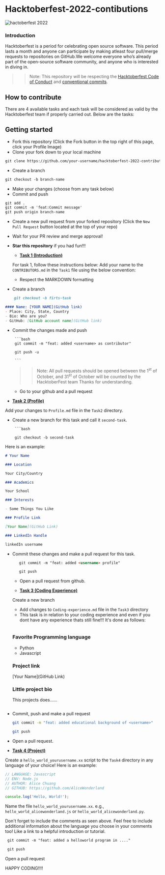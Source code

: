 # Hacktoberfest-2022-contibutions

![hactoberfest 2022](https://res.cloudinary.com/practicaldev/image/fetch/s--ds97LCK---/c_imagga_scale,f_auto,fl_progressive,h_420,q_auto,w_1000/https://dev-to-uploads.s3.amazonaws.com/uploads/articles/ymlmr15l83rrjq8natft.jpg)

### Introduction

Hacktoberfest is a period for celebrating open source software. This period lasts a month and anyone can participate by making atleast four pull/merge requests to repositories on GitHub.We welcome everyone who’s already part of the open-source software community, and anyone who is interested in diving in.

>> Note: This repository will be respecting the [Hacktoberfest Code of Conduct](https://hacktoberfest.digitalocean.com) and [conventional commits](https://www.freecodecamp.org/news/how-to-write-better-git-commit-messages/).


## How to contribute

There are 4 available tasks and each task will be considered as valid by the Hacktoberfest team if properly carried out. Below are the tasks:

 
 ## Getting started
* Fork this repository (Click the Fork button in the top right of this page, click your Profile Image)
* Clone your fork down to your local machine

```markdown
git clone https://github.com/your-username/hacktoberfest-2022-contributions
```

* Create a branch

```markdown
git checkout -b branch-name
```

* Make your changes (choose from any task below)
* Commit and push

```markdown
git add .
git commit -m 'feat:Commit message'
git push origin branch-name
```

* Create a new pull request from your forked repository (Click the `New Pull Request` button located at the top of your repo)
* Wait for your PR review and merge approval!
* __Star this repository__ if you had fun!!!

    
  

    - [**Task 1 (Introduction)**](./Task1/README.md)

    For task 1, follow these instructions below:
    Add your name to the `CONTRIBUTORS.md` in the `Task1` file using the below convention:
    - Respect the MARKDOWN formatting


* Create a branch

```markdown
    git checkout -b firts-task
```

```markdown
#### Name: [YOUR NAME](GitHub link)
- Place: City, State, Country
- Bio: Who are you?
- GitHub: [GitHub account name](GitHub link)
```

 - Commit the changes made and push

        ```bash
        git commit -m "feat: added <username> as contributor"

        git push -u

        ```
    >> Note: All pull requests should be opened between the  1<sup>st</sup> of October, and  31<sup>st</sup> of October will be counted by the HacktoberFest team Thanks for understanding.
    - Go to your github and a pull request


- [**Task 2 (Profile)**](./Task2/README.md) 

Add your changes to `Profile.md` file in the `Task2` directory. 

 
 - Create a new branch for this task and call it `second-task`.

        ```bash

        git checkout -b second-task
Here is an example:

```markdown
# Your Name

### Location

Your City/Country

### Academics

Your School

### Interests

- Some Things You Like

### Profile Link

[Your Name](GitHub Link)

### LinkedIn Handle

linkedIn username
```

- Commit these changes and make a pull request for this task.
     ```markdown
        git commit -m "feat: added <username> profile"

        git push
    ```
    - Open a pull request from github.
  
  - [**Task 3 (Coding Experience)**](./Task3/README.md)

   Create a new branch
    - Add changes to `Coding-experience.md` file in the `Task3` directory
    - This task is in relation to your coding experience and even if you dont have any experience thats still fine!!! It's done as follows:
       ```markdown

    ### Favorite Programming language

    - Python
    - Javascript

    ### Project link

    [Your Name](GitHub Link)

    ### Little project bio

    This projects does......
    ```
- Commit, push and make a pull request
    ```bash
    git commit -m "feat: added educational background of <username>"

    git push
    ```
 - Open a pull request.

- [**Task 4 (Project)**](./Task4/README.md)

Create a `hello_world_yourusername.xx` script to the `Task4` directory in any language of your choice! Here is an example:

```Javascript
// LANGUAGE: Javascript
// ENV: Node.js
// AUTHOR: Alice Chuang
// GITHUB: https://github.com/AliceWonderland

console.log('Hello, World!');
```

Name the file `hello_world_yourusername.xx`. e.g., `hello_world_alicewonderland.js` or `hello_world_alicewonderland.py`.

Don't forget to include the comments as seen above. Feel free to include additional information about the language you choose in your comments too! Like a link to a helpful introduction or tutorial.
   ```markdown
    git commit -m "feat: added a helloworld program in ...."

    git push
  ```
  Open a pull request

HAPPY CODING!!!!